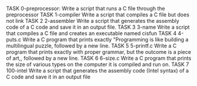 TASK 0-preprocessor: Write a script that runs a C file through the preprocessor
TASK 1-compiler Write a script that compiles a C file but does not link
TASK 2 2-assembler Write a script that generates the assembly code of a C code and save it in an output file.
TASK 3 3-name Write a script that compiles a C file and creates an executable named cisfun
TASK 4 4-puts.c Write a C program that prints exactly "Programming is like building a multilingual puzzle, followed by a new line.
TASK 5 5-printf.c Write a C program that prints exactly with proper grammar, but the outcome is a piece of art,, followed by a new line.
TASK 6 6-size.c Write a C program that prints the size of various types on the computer it is compiled and run on.
TASK 7 100-intel Write a script that generates the assembly code (Intel syntax) of a C code and save it in an output file
